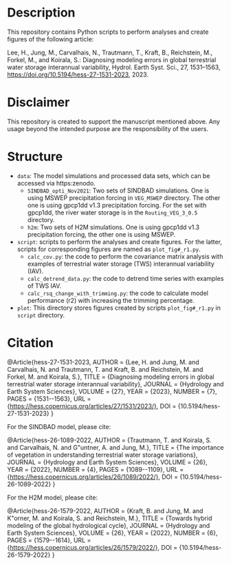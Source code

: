 # Description

This repository contains Python scripts to perform analyses and create figures of the following article:

Lee, H., Jung, M., Carvalhais, N., Trautmann, T., Kraft, B., Reichstein, M., Forkel, M., and Koirala, S.: Diagnosing modeling errors in global terrestrial water storage interannual variability, Hydrol. Earth Syst. Sci., 27, 1531–1563, https://doi.org/10.5194/hess-27-1531-2023, 2023.

# Disclaimer

This repository is created to support the manuscript mentioned above. Any usage beyond the intended purpose are the responsibility of the users.

# Structure

- `data`: The model simulations and processed data sets, which can be accessed via https:zenodo.
  - `SINDBAD_opti_Nov2021`: Two sets of SINDBAD simulations. One is using MSWEP precipitation forcing in `VEG_MSWEP` directory. The other one is using gpcp1dd v1.3 precipitation forcing. For the set with gpcp1dd, the river water storage is in the `Routing_VEG_3_0.5` directory.
  - `h2m`: Two sets of H2M simulations. One is using gpcp1dd v1.3 precipitation forcing, the other one is using MSWEP.
- `script`: scripts to perform the analyses and create figures. For the latter, scripts for corresponding figures are named as `plot_fig#_r1.py`.
  - `calc_cov.py`: the code to perform the covariance matrix analysis with examples of terrestrial water storage (TWS) interannual variability (IAV).
  - `calc_detrend_data.py`: the code to detrend time series with examples of TWS IAV.
  - `calc_rsq_change_with_trimming.py`: the code to calculate model performance (r2) with increasing the trimming percentage.
- `plot`: This directory stores figures created by scripts `plot_fig#_r1.py` in `script` directory.

# Citation

@Article{hess-27-1531-2023,
AUTHOR = {Lee, H. and Jung, M. and Carvalhais, N. and Trautmann, T. and Kraft, B. and Reichstein, M. and Forkel, M. and Koirala, S.},
TITLE = {Diagnosing modeling errors in global terrestrial water storage interannual variability},
JOURNAL = {Hydrology and Earth System Sciences},
VOLUME = {27},
YEAR = {2023},
NUMBER = {7},
PAGES = {1531--1563},
URL = {https://hess.copernicus.org/articles/27/1531/2023/},
DOI = {10.5194/hess-27-1531-2023}
}

For the SINDBAD model, please cite:

@Article{hess-26-1089-2022,
AUTHOR = {Trautmann, T. and Koirala, S. and Carvalhais, N. and G\"untner, A. and Jung, M.},
TITLE = {The importance of vegetation in understanding terrestrial water storage variations},
JOURNAL = {Hydrology and Earth System Sciences},
VOLUME = {26},
YEAR = {2022},
NUMBER = {4},
PAGES = {1089--1109},
URL = {https://hess.copernicus.org/articles/26/1089/2022/},
DOI = {10.5194/hess-26-1089-2022}
}

For the H2M model, please cite:

@Article{hess-26-1579-2022,
AUTHOR = {Kraft, B. and Jung, M. and K\"orner, M. and Koirala, S. and Reichstein, M.},
TITLE = {Towards hybrid modeling of the global hydrological cycle},
JOURNAL = {Hydrology and Earth System Sciences},
VOLUME = {26},
YEAR = {2022},
NUMBER = {6},
PAGES = {1579--1614},
URL = {https://hess.copernicus.org/articles/26/1579/2022/},
DOI = {10.5194/hess-26-1579-2022}
}

